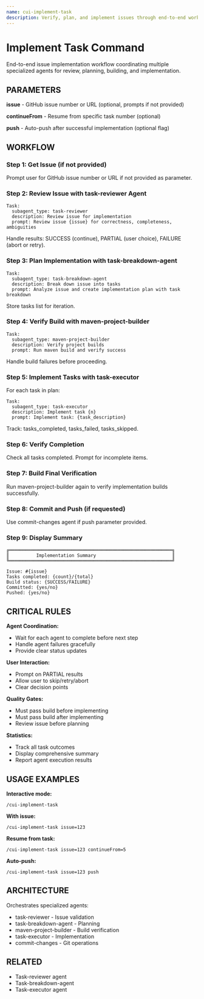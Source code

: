 ```yaml
---
name: cui-implement-task
description: Verify, plan, and implement issues through end-to-end workflow with agent coordination
---
```


# Implement Task Command

End-to-end issue implementation workflow coordinating multiple specialized agents for review, planning, building, and implementation.

## PARAMETERS

**issue** - GitHub issue number or URL (optional, prompts if not provided)

**continueFrom** - Resume from specific task number (optional)

**push** - Auto-push after successful implementation (optional flag)

## WORKFLOW

### Step 1: Get Issue (if not provided)

Prompt user for GitHub issue number or URL if not provided as parameter.

### Step 2: Review Issue with task-reviewer Agent

```
Task:
  subagent_type: task-reviewer
  description: Review issue for implementation
  prompt: Review issue {issue} for correctness, completeness, ambiguities
```

Handle results: SUCCESS (continue), PARTIAL (user choice), FAILURE (abort or retry).

### Step 3: Plan Implementation with task-breakdown-agent

```
Task:
  subagent_type: task-breakdown-agent
  description: Break down issue into tasks
  prompt: Analyze issue and create implementation plan with task breakdown
```

Store tasks list for iteration.

### Step 4: Verify Build with maven-project-builder

```
Task:
  subagent_type: maven-project-builder
  description: Verify project builds
  prompt: Run maven build and verify success
```

Handle build failures before proceeding.

### Step 5: Implement Tasks with task-executor

For each task in plan:
```
Task:
  subagent_type: task-executor
  description: Implement task {n}
  prompt: Implement task: {task_description}
```

Track: tasks_completed, tasks_failed, tasks_skipped.

### Step 6: Verify Completion

Check all tasks completed. Prompt for incomplete items.

### Step 7: Build Final Verification

Run maven-project-builder again to verify implementation builds successfully.

### Step 8: Commit and Push (if requested)

Use commit-changes agent if push parameter provided.

### Step 9: Display Summary

```
╔════════════════════════════════════════════════════════════╗
║          Implementation Summary                            ║
╚════════════════════════════════════════════════════════════╝

Issue: #{issue}
Tasks completed: {count}/{total}
Build status: {SUCCESS/FAILURE}
Committed: {yes/no}
Pushed: {yes/no}
```

## CRITICAL RULES

**Agent Coordination:**
- Wait for each agent to complete before next step
- Handle agent failures gracefully
- Provide clear status updates

**User Interaction:**
- Prompt on PARTIAL results
- Allow user to skip/retry/abort
- Clear decision points

**Quality Gates:**
- Must pass build before implementing
- Must pass build after implementing
- Review issue before planning

**Statistics:**
- Track all task outcomes
- Display comprehensive summary
- Report agent execution results

## USAGE EXAMPLES

**Interactive mode:**
```
/cui-implement-task
```

**With issue:**
```
/cui-implement-task issue=123
```

**Resume from task:**
```
/cui-implement-task issue=123 continueFrom=5
```

**Auto-push:**
```
/cui-implement-task issue=123 push
```

## ARCHITECTURE

Orchestrates specialized agents:
- task-reviewer - Issue validation
- task-breakdown-agent - Planning
- maven-project-builder - Build verification
- task-executor - Implementation
- commit-changes - Git operations

## RELATED

- Task-reviewer agent
- Task-breakdown-agent
- Task-executor agent
